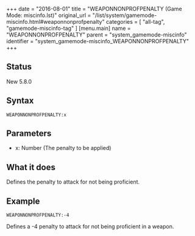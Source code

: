 +++
date = "2016-08-01"
title = "WEAPONNONPROFPENALTY (Game Mode: miscinfo.lst)"
original_url = "/list/system/gamemode-miscinfo.html#weaponnonprofpenalty"
categories = [ "all-tag", "gamemode-miscinfo-tag" ]
[menu.main]
    name = "WEAPONNONPROFPENALTY"
    parent = "system_gamemode-miscinfo"
    identifier = "system_gamemode-miscinfo_WEAPONNONPROFPENALTY"
+++

## Status

New 5.8.0

## Syntax

`WEAPONNONPROFPENALTY:x`

## Parameters

-   x: Number (The penalty to be applied)



What it does
------------

Defines the penalty to attack for not being proficient.

Example
-------

`WEAPONNONPROFPENALTY:-4`

Defines a -4 penalty to attack for not being proficient in a weapon.


